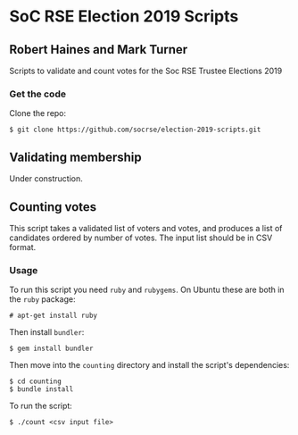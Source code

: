 # SoC RSE Election 2019 Scripts
## Robert Haines and Mark Turner

Scripts to validate and count votes for the Soc RSE Trustee Elections 2019

### Get the code

Clone the repo:

```shell
$ git clone https://github.com/socrse/election-2019-scripts.git
```

## Validating membership

Under construction.

## Counting votes

This script takes a validated list of voters and votes, and produces a list of candidates ordered by number of votes. The input list should be in CSV format.

### Usage

To run this script you need `ruby` and `rubygems`. On Ubuntu these are both in the `ruby` package:

```shell
# apt-get install ruby
```

Then install `bundler`:

```shell
$ gem install bundler
```

Then move into the `counting` directory and install the script's dependencies:

```shell
$ cd counting
$ bundle install
```

To run the script:

```shell
$ ./count <csv input file>
```
